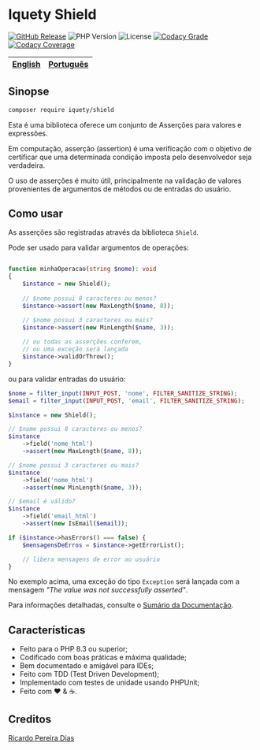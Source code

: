 # Iquety Shield

[![GitHub Release](https://img.shields.io/github/release/iquety/shield.svg)](https://github.com/iquety/shield/releases/latest)
![PHP Version](https://img.shields.io/badge/php-%5E8.3-blue)
![License](https://img.shields.io/badge/license-MIT-blue)
[![Codacy Grade](https://app.codacy.com/project/badge/Grade/5097e82662f54f52a8ae5bb3a4b54e45)](https://www.codacy.com/gh/iquety/shield/dashboard?utm_source=github.com&amp;utm_medium=referral&amp;utm_content=iquety/shield&amp;utm_campaign=Badge_Grade)
[![Codacy Coverage](https://app.codacy.com/project/badge/Coverage/5097e82662f54f52a8ae5bb3a4b54e45)](https://www.codacy.com/gh/iquety/shield/dashboard?utm_source=github.com&utm_medium=referral&utm_content=iquety/shield&utm_campaign=Badge_Coverage)

[English](../../readme.md) | [Português](leiame.md)
-- | --

## Sinopse

```bash
composer require iquety/shield
```

Esta é uma biblioteca oferece um conjunto de Asserções para valores e expressões.

Em computação, asserção (assertion) é uma verificação com o objetivo de certificar
que uma determinada condição imposta pelo desenvolvedor seja verdadeira.

O uso de asserções é muito útil, principalmente na validação de valores 
provenientes de argumentos de métodos ou de entradas do usuário.

## Como usar

As asserções são registradas através da biblioteca `Shield`.

Pode ser usado para validar argumentos de operações:

```php

function minhaOperacao(string $nome): void
{
    $instance = new Shield();
    
    // $nome possui 8 caracteres ou menos?
    $instance->assert(new MaxLength($name, 8)); 

    // $nome possui 3 caracteres ou mais?
    $instance->assert(new MinLength($name, 3)); 
    
    // ou todas as asserções conferem, 
    // ou uma exceção será lançada
    $instance->validOrThrow();
}
```

ou para validar entradas do usuário:

```php
$nome = filter_input(INPUT_POST, 'nome', FILTER_SANITIZE_STRING);
$email = filter_input(INPUT_POST, 'email', FILTER_SANITIZE_STRING);

$instance = new Shield();

// $nome possui 8 caracteres ou menos?
$instance
    ->field('nome_html')
    ->assert(new MaxLength($name, 8)); 

// $nome possui 3 caracteres ou mais?
$instance
    ->field('nome_html')
    ->assert(new MinLength($name, 3)); 

// $email é válido?
$instance
    ->field('email_html')
    ->assert(new IsEmail($email)); 

if ($instance->hasErrors() === false) {
    $mensagensDeErros = $instance->getErrorList();

    // libera mensagens de error ao usuário 
}
```

No exemplo acima, uma exceção do tipo `Exception` será lançada com a mensagem 
*"The value was not successfully asserted"*.

Para informações detalhadas, consulte o [Sumário da Documentação](indice.md).

## Características

- Feito para o PHP 8.3 ou superior;
- Codificado com boas práticas e máxima qualidade;
- Bem documentado e amigável para IDEs;
- Feito com TDD (Test Driven Development);
- Implementado com testes de unidade usando PHPUnit;
- Feito com :heart: &amp; :coffee:.

## Creditos

[Ricardo Pereira Dias](https://www.ricardopedias.com.br)
